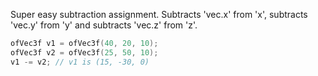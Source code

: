 Super easy subtraction assignment. Subtracts 'vec.x' from 'x', subtracts 'vec.y' from 'y' and subtracts 'vec.z' from 'z'.

```cpp
ofVec3f v1 = ofVec3f(40, 20, 10); 
ofVec3f v2 = ofVec3f(25, 50, 10);
v1 -= v2; // v1 is (15, -30, 0)
```

